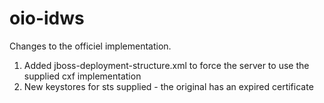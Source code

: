 # oio-idws
Changes to the officiel implementation.

1. Added jboss-deployment-structure.xml to force the server to use the supplied cxf implementation
2. New keystores for sts supplied - the original has an expired certificate
